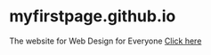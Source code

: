 # myfirstpage.github.io
The website for Web Design for Everyone
<a href="tags-utiles.html">Click here</a>
